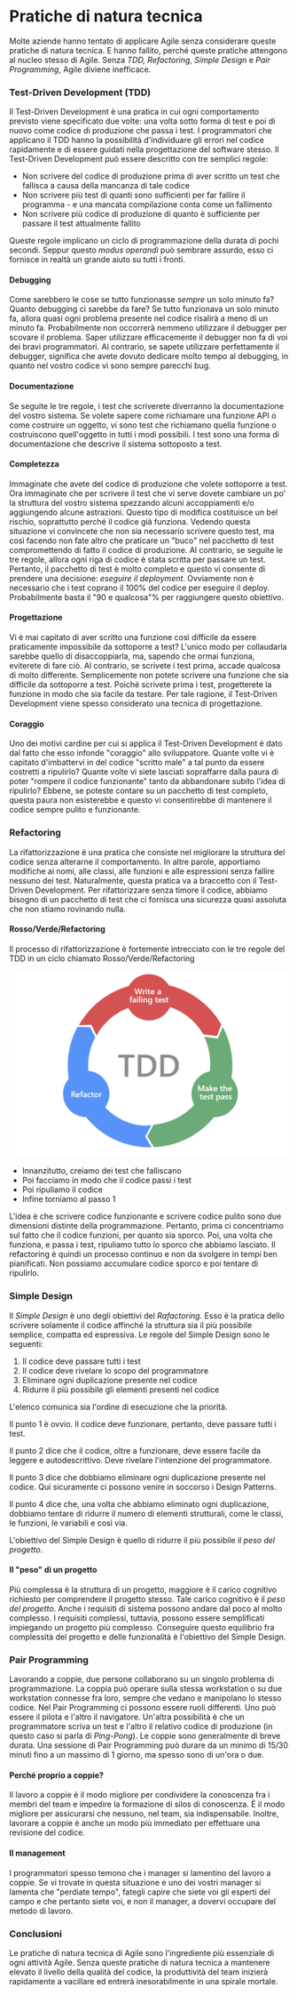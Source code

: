 # Pratiche di natura tecnica

Molte aziende hanno tentato di applicare Agile senza considerare queste pratiche di natura tecnica. E hanno fallito, perché queste pratiche attengono al nucleo stesso di Agile. Senza _TDD, Refactoring, Simple Design_ e _Pair Programming_, Agile diviene inefficace.

### Test-Driven Development (TDD)

Il Test-Driven Development è una pratica in cui ogni comportamento previsto viene specificato due volte: una volta sotto forma di test e poi di nuovo come codice di produzione che passa i test. I programmatori che applicano il TDD hanno la possibilità d'individuare gli errori nel codice rapidamente e di essere guidati nella progettazione del software stesso. Il Test-Driven Development può essere descritto con tre semplici regole:

* Non scrivere del codice di produzione prima di aver scritto un test che fallisca a causa della mancanza di tale codice
* Non scrivere più test di quanti sono sufficienti per far fallire il programma - e una mancata compilazione conta come un fallimento
* Non scrivere più codice di produzione di quanto è sufficiente per passare il test attualmente fallito

Queste regole implicano un ciclo di programmazione della durata di pochi secondi. Seppur questo _modus operandi_ può sembrare assurdo, esso ci fornisce in realtà un grande aiuto su tutti i fronti.

#### Debugging

Come sarebbero le cose se tutto funzionasse _sempre_ un solo minuto fa? Quanto debugging ci sarebbe da fare? Se tutto funzionava un solo minuto fa, allora quasi ogni problema presente nel codice risalirà a meno di un minuto fa. Probabilmente non occorrerà nemmeno utilizzare il debugger per scovare il problema. Saper utilizzare efficacemente il debugger non fa di voi dei bravi programmatori. Al contrario, se sapete utilizzare perfettamente il debugger, significa che avete dovuto dedicare molto tempo al debugging, in quanto nel vostro codice vi sono sempre parecchi bug.

#### Documentazione

Se seguite le tre regole, i test che scriverete diverranno la documentazione del vostro sistema. Se volete sapere come richiamare una funzione API o come costruire un oggetto, vi sono test che richiamano quella funzione o costruiscono quell'oggetto in tutti i modi possibili. I test sono una forma di documentazione che descrive il sistema sottoposto a test.

#### Completezza

Immaginate che avete del codice di produzione che volete sottoporre a test. Ora immaginate che per scrivere il test che vi serve dovete cambiare un po' la struttura del vostro sistema spezzando alcuni accoppiamenti e/o aggiungendo alcune astrazioni. Questo tipo di modifica costituisce un bel rischio, soprattutto perché il codice già funziona. Vedendo questa situazione vi convincete che non sia necessario scrivere questo test, ma così facendo non fate altro che praticare un "buco" nel pacchetto di test compromettendo di fatto il codice di produzione. Al contrario, se seguite le tre regole, allora ogni riga di codice è stata scritta per passare un test. Pertanto, il pacchetto di test è molto completo e questo vi consente di prendere una decisione: _eseguire il deployment_. Ovviamente non è necessario che i test coprano il 100% del codice per eseguire il deploy. Probabilmente basta il "90 e qualcosa"% per raggiungere questo obiettivo.

#### Progettazione

Vi è mai capitato di aver scritto una funzione così difficile da essere praticamente impossibile da sottoporre a test? L'unico modo per collaudarla sarebbe quello di disaccoppiarla, ma, sapendo che ormai funziona, eviterete di fare ciò. Al contrario, se scrivete i test prima, accade qualcosa di molto differente. Semplicemente non potete scrivere una funzione che sia difficile da sottoporre a test. Poiché scrivete prima i test, progetterete la funzione in modo che sia facile da testare. Per tale ragione, il Test-Driven Development viene spesso considerato una tecnica di progettazione.

#### Coraggio

Uno dei motivi cardine per cui si applica il Test-Driven Development è dato dal fatto che esso infonde "coraggio" allo sviluppatore. Quante volte vi è capitato d'imbattervi in del codice "scritto male" a tal punto da essere costretti a ripulirlo? Quante volte vi siete lasciati sopraffarre dalla paura di poter "rompere il codice funzionante" tanto da abbandonare subito l'idea di ripulirlo? Ebbene, se poteste contare su un pacchetto di test completo, questa paura non esisterebbe e questo vi consentirebbe di mantenere il codice sempre pulito e funzionante.

### Refactoring

La rifattorizzazione è una pratica che consiste nel migliorare la struttura del codice senza alterarne il comportamento. In altre parole, apportiamo modifiche ai nomi, alle classi, alle funzioni e alle espressioni senza fallire nessuno dei test. Naturalmente, questa pratica va a braccetto con il Test-Driven Development. Per rifattorizzare senza timore il codice, abbiamo bisogno di un pacchetto di test che ci fornisca una sicurezza quasi assoluta che non stiamo rovinando nulla.

#### Rosso/Verde/Refactoring

Il processo di rifattorizzazione è fortemente intrecciato con le tre regole del TDD in un ciclo chiamato Rosso/Verde/Refactoring

![Rosso/Verde/Refactoring](.gitbook/assets/red-green-refactor.png)

* Innanzitutto, creiamo dei test che falliscano
* Poi facciamo in modo che il codice passi i test
* Poi ripuliamo il codice
* Infine torniamo al passo 1

L'idea è che scrivere codice funzionante e scrivere codice pulito sono due dimensioni distinte della programmazione. Pertanto, prima ci concentriamo sul fatto che il codice funzioni, per quanto sia sporco. Poi, una volta che funziona, e passa i test, ripuliamo tutto lo sporco che abbiamo lasciato. Il refactoring è quindi un processo continuo e non da svolgere in tempi ben pianificati. Non possiamo accumulare codice sporco e poi tentare di ripulirlo.

### Simple Design

Il _Simple Design_ è uno degli obiettivi del _Rafactoring_. Esso è la pratica dello scrivere solamente il codice affinché la struttura sia il più possibile semplice, compatta ed espressiva. Le regole del Simple Design sono le seguenti:

1. Il codice deve passare tutti i test
2. Il codice deve rivelare lo scopo del programmatore
3. Eliminare ogni duplicazione presente nel codice
4. Ridurre il più possibile gli elementi presenti nel codice

L'elenco comunica sia l'ordine di esecuzione che la priorità.

Il punto 1 è ovvio. Il codice deve funzionare, pertanto, deve passare tutti i test.

Il punto 2 dice che il codice, oltre a funzionare, deve essere facile da leggere e autodescrittivo. Deve rivelare l'intenzione del programmatore.

Il punto 3 dice che dobbiamo eliminare ogni duplicazione presente nel codice. Qui sicuramente ci possono venire in soccorso i Design Patterns.

Il punto 4 dice che, una volta che abbiamo eliminato ogni duplicazione, dobbiamo tentare di ridurre il numero di elementi strutturali, come le classi, le funzioni, le variabili e così via.

L'obiettivo del Simple Design è quello di ridurre il più possibile il _peso del progetto_.

#### Il "peso" di un progetto

Più complessa è la struttura di un progetto, maggiore è il carico cognitivo richiesto per comprendere il progetto stesso. Tale carico cognitivo è il _peso del progetto_. Anche i requisiti di sistema possono andare dal poco al molto complesso. I requisiti complessi, tuttavia, possono essere semplificati impiegando un progetto più complesso. Conseguire questo equilibrio fra complessità del progetto e delle funzionalità è l'obiettivo del Simple Design.

### Pair Programming

Lavorando a coppie, due persone collaborano su un singolo problema di programmazione. La coppia può operare sulla stessa workstation o su due workstation connesse fra loro, sempre che vedano e manipolano lo stesso codice. Nel Pair Programming ci possono essere ruoli differenti. Uno può essere il pilota e l'altro il navigatore. Un'altra possibilità è che un programmatore scriva un test e l'altro il relativo codice di produzione (in questo caso si parla di _Ping-Pong_). Le coppie sono generalmente di breve durata. Una sessione di Pair Programming può durare da un minimo di 15/30 minuti fino a un massimo di 1 giorno, ma spesso sono di un'ora o due.

#### Perché proprio a coppie?

Il lavoro a coppie è il modo migliore per condividere la conoscenza fra i membri del team e impedire la formazione di silos di conoscenza. È il modo migliore per assicurarsi che nessuno, nel team, sia indispensabile. Inoltre, lavorare a coppie è anche un modo più immediato per effettuare una revisione del codice.

#### Il management

I programmatori spesso temono che i manager si lamentino del lavoro a coppie. Se vi trovate in questa situazione e uno dei vostri manager si lamenta che "perdiate tempo", fategli capire che siete voi gli esperti del campo e che pertanto siete voi, e non il manager, a dovervi occupare del metodo di lavoro.

### Conclusioni

Le pratiche di natura tecnica di Agile sono l'ingrediente più essenziale di ogni attività Agile. Senza queste pratiche di natura tecnica a mantenere elevato il livello della qualità del codice, la produttività del team inizierà rapidamente a vacillare ed entrerà inesorabilmente in una spirale mortale.
